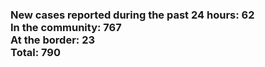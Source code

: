 ### New cases reported during the past 24 hours: 62<br/>In the community: 767<br/>At the border: 23<br/>Total: 790